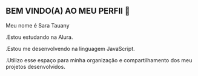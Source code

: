 ## BEM VINDO(A) AO MEU PERFIl 👋

Meu nome é Sara Tauany

.Estou estudando na Alura.

.Estou me desenvolvendo na linguagem JavaScript.

.Utilizo esse espaço para minha organização e compartilhamento dos meu projetos desenvolvidos.

